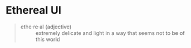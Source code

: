 # Ethereal UI

> <dl>
> <dt>ethe&middot;re&middot;al (adjective)</dt>
> <dd>extremely delicate and light in a way that seems not to be of this world</dd>
> </dl>